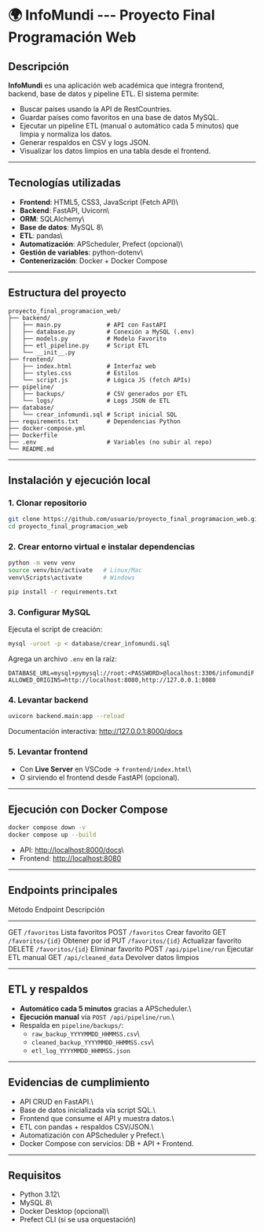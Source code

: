# 🌍 InfoMundi --- Proyecto Final Programación Web

## Descripción

**InfoMundi** es una aplicación web académica que integra frontend,
backend, base de datos y pipeline ETL.
El sistema permite:

-   Buscar países usando la API de RestCountries.
-   Guardar países como favoritos en una base de datos MySQL.
-   Ejecutar un pipeline ETL (manual o automático cada 5 minutos)
    que limpia y normaliza los datos.
-   Generar respaldos en CSV y logs JSON.
-   Visualizar los datos limpios en una tabla desde el frontend.

------------------------------------------------------------------------

## Tecnologías utilizadas

-   **Frontend**: HTML5, CSS3, JavaScript (Fetch API)\
-   **Backend**: FastAPI, Uvicorn\
-   **ORM**: SQLAlchemy\
-   **Base de datos**: MySQL 8\
-   **ETL**: pandas\
-   **Automatización**: APScheduler, Prefect (opcional)\
-   **Gestión de variables**: python-dotenv\
-   **Contenerización**: Docker + Docker Compose

------------------------------------------------------------------------

## Estructura del proyecto

    proyecto_final_programacion_web/
    ├── backend/
    │   ├── main.py             # API con FastAPI
    │   ├── database.py         # Conexión a MySQL (.env)
    │   ├── models.py           # Modelo Favorito
    │   ├── etl_pipeline.py     # Script ETL
    │   └── __init__.py
    ├── frontend/
    │   ├── index.html          # Interfaz web
    │   ├── styles.css          # Estilos
    │   └── script.js           # Lógica JS (fetch APIs)
    ├── pipeline/
    │   ├── backups/            # CSV generados por ETL
    │   └── logs/               # Logs JSON de ETL
    ├── database/
    │   └── crear_infomundi.sql # Script inicial SQL
    ├── requirements.txt        # Dependencias Python
    ├── docker-compose.yml
    ├── Dockerfile
    ├── .env                    # Variables (no subir al repo)
    └── README.md

------------------------------------------------------------------------

## Instalación y ejecución local

### 1. Clonar repositorio

``` bash
git clone https://github.com/usuario/proyecto_final_programacion_web.git
cd proyecto_final_programacion_web
```

### 2. Crear entorno virtual e instalar dependencias

``` bash
python -m venv venv
source venv/bin/activate   # Linux/Mac
venv\Scripts\activate      # Windows

pip install -r requirements.txt
```

### 3. Configurar MySQL

Ejecuta el script de creación:

``` bash
mysql -uroot -p < database/crear_infomundi.sql
```

Agrega un archivo `.env` en la raíz:

    DATABASE_URL=mysql+pymysql://root:<PASSWORD>@localhost:3306/infomundiF
    ALLOWED_ORIGINS=http://localhost:8080,http://127.0.0.1:8080

### 4. Levantar backend

``` bash
uvicorn backend.main:app --reload
```

Documentación interactiva: <http://127.0.0.1:8000/docs>

### 5. Levantar frontend

-   Con **Live Server** en VSCode → `frontend/index.html`\
-   O sirviendo el frontend desde FastAPI (opcional).

------------------------------------------------------------------------

## Ejecución con Docker Compose

``` bash
docker compose down -v
docker compose up --build
```

-   API: <http://localhost:8000/docs>\
-   Frontend: <http://localhost:8080>

------------------------------------------------------------------------

## Endpoints principales

  Método   Endpoint              Descripción
  -------- --------------------- ------------------------
  GET      `/favoritos`          Lista favoritos
  POST     `/favoritos`          Crear favorito
  GET      `/favoritos/{id}`     Obtener por id
  PUT      `/favoritos/{id}`     Actualizar favorito
  DELETE   `/favoritos/{id}`     Eliminar favorito
  POST     `/api/pipeline/run`   Ejecutar ETL manual
  GET      `/api/cleaned_data`   Devolver datos limpios

------------------------------------------------------------------------

## ETL y respaldos

-   **Automático cada 5 minutos** gracias a APScheduler.\
-   **Ejecución manual** vía `POST /api/pipeline/run`.\
-   Respalda en `pipeline/backups/`:
    -   `raw_backup_YYYYMMDD_HHMMSS.csv`\
    -   `cleaned_backup_YYYYMMDD_HHMMSS.csv`\
    -   `etl_log_YYYYMMDD_HHMMSS.json`

------------------------------------------------------------------------

## Evidencias de cumplimiento

-   API CRUD en FastAPI.\
-   Base de datos inicializada vía script SQL.\
-   Frontend que consume el API y muestra datos.\
-   ETL con pandas + respaldos CSV/JSON.\
-   Automatización con APScheduler y Prefect.\
-   Docker Compose con servicios: DB + API + Frontend.

------------------------------------------------------------------------

## Requisitos

-   Python 3.12\
-   MySQL 8\
-   Docker Desktop (opcional)\
-   Prefect CLI (si se usa orquestación)
